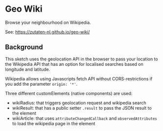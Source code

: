 # Geo Wiki
Browse your neighbourhood on Wikipedia.

See: https://zutaten-nl.github.io/geo-wiki/

## Background

This sketch uses the geolocation API in the browser to pass your location to the Wikipedia API that has an option for
localised searches based on longitude and latitude.

Wikipedia allows using Javascripts fetch API without CORS-restrictions if you add the parameter `origin: '*'`.

Three different customElements (native components) are used:
 
- wikiRadius: that triggers geolocation request and wikipedia search
- wikiResult: that has a public setter `.result` to pass the JSON result to the element
- wikiArticle: that uses `attributeChangedCallback` and `observedAttributes` to load the wikipedia page in the element

